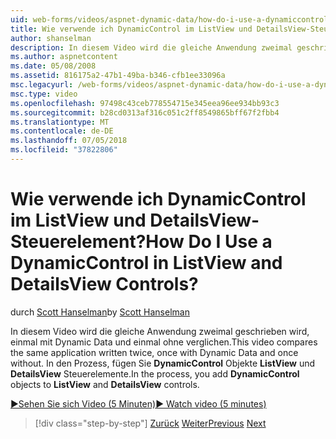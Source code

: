 ```yaml
---
uid: web-forms/videos/aspnet-dynamic-data/how-do-i-use-a-dynamiccontrol-in-listview-and-detailsview-controls
title: Wie verwende ich DynamicControl im ListView und DetailsView-Steuerelement? | Microsoft-Dokumentation
author: shanselman
description: In diesem Video wird die gleiche Anwendung zweimal geschrieben wird, einmal mit Dynamic Data und einmal ohne verglichen. In den Prozess, Hinzufügen von DynamicControl-Objekten zu ListView ein...
ms.author: aspnetcontent
ms.date: 05/08/2008
ms.assetid: 816175a2-47b1-49ba-b346-cfb1ee33096a
msc.legacyurl: /web-forms/videos/aspnet-dynamic-data/how-do-i-use-a-dynamiccontrol-in-listview-and-detailsview-controls
msc.type: video
ms.openlocfilehash: 97498c43ceb778554715e345eea96ee934bb93c3
ms.sourcegitcommit: b28cd0313af316c051c2ff8549865bff67f2fbb4
ms.translationtype: MT
ms.contentlocale: de-DE
ms.lasthandoff: 07/05/2018
ms.locfileid: "37822806"
---
```

<a name="how-do-i-use-a-dynamiccontrol-in-listview-and-detailsview-controls"></a><span data-ttu-id="87bdb-105">Wie verwende ich DynamicControl im ListView und DetailsView-Steuerelement?</span><span class="sxs-lookup"><span data-stu-id="87bdb-105">How Do I Use a DynamicControl in ListView and DetailsView Controls?</span></span>
====================
<span data-ttu-id="87bdb-106">durch [Scott Hanselman](https://github.com/shanselman)</span><span class="sxs-lookup"><span data-stu-id="87bdb-106">by [Scott Hanselman](https://github.com/shanselman)</span></span>

<span data-ttu-id="87bdb-107">In diesem Video wird die gleiche Anwendung zweimal geschrieben wird, einmal mit Dynamic Data und einmal ohne verglichen.</span><span class="sxs-lookup"><span data-stu-id="87bdb-107">This video compares the same application written twice, once with Dynamic Data and once without.</span></span> <span data-ttu-id="87bdb-108">In den Prozess, fügen Sie **DynamicControl** Objekte **ListView** und **DetailsView** Steuerelemente.</span><span class="sxs-lookup"><span data-stu-id="87bdb-108">In the process, you add **DynamicControl** objects to **ListView** and **DetailsView** controls.</span></span>

[<span data-ttu-id="87bdb-109">&#9654;Sehen Sie sich Video (5 Minuten)</span><span class="sxs-lookup"><span data-stu-id="87bdb-109">&#9654; Watch video (5 minutes)</span></span>](https://channel9.msdn.com/Blogs/ASP-NET-Site-Videos/how-do-i-use-a-dynamiccontrol-in-listview-and-detailsview-controls)

> [!div class="step-by-step"]
> <span data-ttu-id="87bdb-110">[Zurück](how-do-i-display-unknown-datatypes.md)
> [Weiter](getting-started-with-dynamic-data.md)</span><span class="sxs-lookup"><span data-stu-id="87bdb-110">[Previous](how-do-i-display-unknown-datatypes.md)
[Next](getting-started-with-dynamic-data.md)</span></span>

